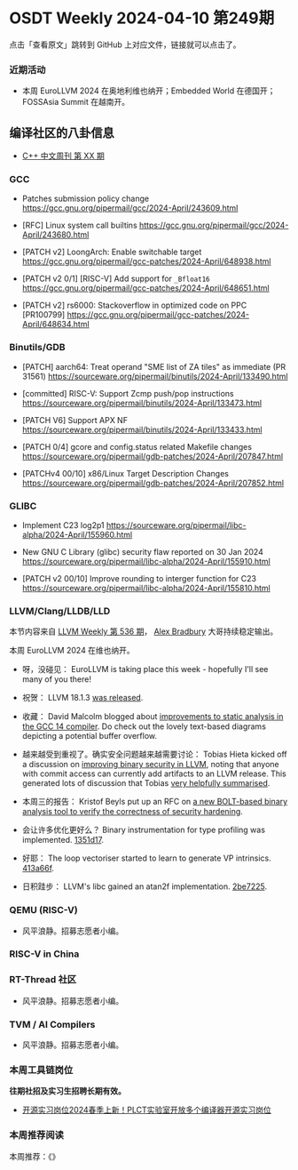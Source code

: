 # OSDT Weekly 2024-04-10 第249期

点击「查看原文」跳转到 GitHub 上对应文件，链接就可以点击了。

### 近期活动

* 本周 EuroLLVM 2024 在奥地利维也纳开；Embedded World 在德国开；FOSSAsia Summit 在越南开。

## 编译社区的八卦信息

- [C++ 中文周刊 第 XX 期]()

### GCC

- Patches submission policy change
   https://gcc.gnu.org/pipermail/gcc/2024-April/243609.html

- [RFC] Linux system call builtins
   https://gcc.gnu.org/pipermail/gcc/2024-April/243680.html

- [PATCH v2] LoongArch: Enable switchable target
   https://gcc.gnu.org/pipermail/gcc-patches/2024-April/648938.html

- [PATCH v2 0/1] [RISC-V] Add support for `_Bfloat16`
   https://gcc.gnu.org/pipermail/gcc-patches/2024-April/648651.html

- [PATCH v2] rs6000: Stackoverflow in optimized code on PPC [PR100799]
   https://gcc.gnu.org/pipermail/gcc-patches/2024-April/648634.html

### Binutils/GDB

- [PATCH] aarch64: Treat operand "SME list of ZA tiles" as immediate (PR 31561)
   https://sourceware.org/pipermail/binutils/2024-April/133490.html

- [committed] RISC-V: Support Zcmp push/pop instructions
   https://sourceware.org/pipermail/binutils/2024-April/133473.html

- [PATCH V6] Support APX NF
   https://sourceware.org/pipermail/binutils/2024-April/133433.html

- [PATCH 0/4] gcore and config.status related Makefile changes
   https://sourceware.org/pipermail/gdb-patches/2024-April/207847.html

- [PATCHv4 00/10] x86/Linux Target Description Changes
   https://sourceware.org/pipermail/gdb-patches/2024-April/207852.html

### GLIBC

- Implement C23 log2p1
  https://sourceware.org/pipermail/libc-alpha/2024-April/155960.html

- New GNU C Library (glibc) security flaw reported on 30 Jan 2024
  https://sourceware.org/pipermail/libc-alpha/2024-April/155910.html

- [PATCH v2 00/10] Improve rounding to interger function for C23
  https://sourceware.org/pipermail/libc-alpha/2024-April/155810.html

### LLVM/Clang/LLDB/LLD

本节内容来自 [LLVM Weekly 第 536 期](http://llvmweekly.org/issue/536)，
[Alex Bradbury](https://www.linkedin.com/in/alex-bradbury/) 大哥持续稳定输出。

本周 EuroLLVM 2024 在维也纳开。

* 呀，没碰见： EuroLLVM is taking place this week - hopefully I'll see many of you there!

* 祝贺： LLVM 18.1.3 [was released](https://discourse.llvm.org/t/18-1-3-released/78136).

* 收藏： David Malcolm blogged about [improvements to static analysis in the GCC 14 compiler](https://developers.redhat.com/articles/2024/04/03/improvements-static-analysis-gcc-14-compiler).  Do check out the lovely text-based diagrams depicting a potential buffer overflow.

* 越来越受到重视了。确实安全问题越来越需要讨论： Tobias Hieta kicked off a discussion on [improving binary security in LLVM](https://discourse.llvm.org/t/rfc-improve-binary-security/78121/), noting that anyone with commit access can currently add artifacts to an LLVM release. This generated lots of discussion that Tobias [very helpfully summarised](https://discourse.llvm.org/t/rfc-improve-binary-security/78121/21).

* 本周三的报告： Kristof Beyls put up an RFC on [a new BOLT-based binary analysis tool to verify the correctness of security hardening](https://discourse.llvm.org/t/rfc-bolt-based-binary-analysis-tool-to-verify-correctness-of-security-hardening/78148).

* 会让许多优化更好么？ Binary instrumentation for type profiling was implemented.
  [1351d17](https://github.com/llvm/llvm-project/commit/1351d17826e1).

* 好耶： The loop vectoriser started to learn to generate VP intrinsics.
  [413a66f](https://github.com/llvm/llvm-project/commit/413a66f33984).

* 日积跬步： LLVM's libc gained an atan2f implementation.
  [2be7225](https://github.com/llvm/llvm-project/commit/2be722587f59).

### QEMU (RISC-V)

- 风平浪静。招募志愿者小编。

### RISC-V in China

### RT-Thread 社区

- 风平浪静。招募志愿者小编。

### TVM / AI Compilers

- 风平浪静。招募志愿者小编。

### 本周工具链岗位

**往期社招及实习生招聘长期有效。**

- [开源实习岗位2024春季上新！PLCT实验室开放多个编译器开源实习岗位](https://mp.weixin.qq.com/s/D-l7hE2S-21NCAZsVqPzMA)

### 本周推荐阅读

本周推荐：《》
